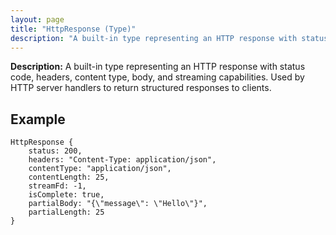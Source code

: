 ```yaml
---
layout: page
title: "HttpResponse (Type)"
description: "A built-in type representing an HTTP response with status code, headers, content type, body, and streaming capabilities. Used by HTTP server handlers to return structured responses to clients."
---
```


**Description:** A built-in type representing an HTTP response with status code, headers, content type, body, and streaming capabilities. Used by HTTP server handlers to return structured responses to clients.

## Example

```osprey
HttpResponse {
    status: 200,
    headers: "Content-Type: application/json",
    contentType: "application/json",
    contentLength: 25,
    streamFd: -1,
    isComplete: true,
    partialBody: "{\"message\": \"Hello\"}",
    partialLength: 25
}
```
